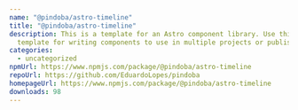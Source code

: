 ```yaml
---
name: "@pindoba/astro-timeline"
title: "@pindoba/astro-timeline"
description: This is a template for an Astro component library. Use this
  template for writing components to use in multiple projects or publish to NPM.
categories:
  - uncategorized
npmUrl: https://www.npmjs.com/package/@pindoba/astro-timeline
repoUrl: https://github.com/EduardoLopes/pindoba
homepageUrl: https://www.npmjs.com/package/@pindoba/astro-timeline
downloads: 98
---
```

